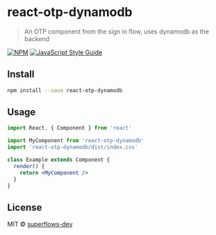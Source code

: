 # react-otp-dynamodb

> An OTP component from the sign in flow, uses dynamodb as the backend

[![NPM](https://img.shields.io/npm/v/react-otp-dynamodb.svg)](https://www.npmjs.com/package/react-otp-dynamodb) [![JavaScript Style Guide](https://img.shields.io/badge/code_style-standard-brightgreen.svg)](https://standardjs.com)

## Install

```bash
npm install --save react-otp-dynamodb
```

## Usage

```jsx
import React, { Component } from 'react'

import MyComponent from 'react-otp-dynamodb'
import 'react-otp-dynamodb/dist/index.css'

class Example extends Component {
  render() {
    return <MyComponent />
  }
}
```

## License

MIT © [superflows-dev](https://github.com/superflows-dev)
